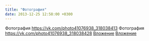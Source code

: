 ```yaml
---
title: "Фотография"
date: 2013-12-25 12:58:00 +0300
---
```


Фотография
<a class="vk-attach" href="https://vk.com/photo41076938_318038413">https://vk.com/photo41076938_318038413</a>
Фотография
<a class="vk-attach" href="https://vk.com/photo41076938_318038428">https://vk.com/photo41076938_318038428</a>
<a class="vk-attach" href="https://vk.com/photo41076938_318038413">Вложение</a>
<a class="vk-attach" href="https://vk.com/photo41076938_318038428">Вложение</a>
